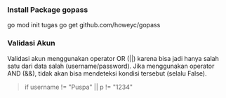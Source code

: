 ### Install Package gopass

go mod init tugas
go get github.com/howeyc/gopass

### Validasi Akun
Validasi akun menggunakan operator OR (||) karena bisa jadi hanya salah satu dari data salah (username/password). Jika menggunakan operator AND (&&), tidak akan bisa mendeteksi kondisi tersebut (selalu False).

> if username != "Puspa" || p != "1234"